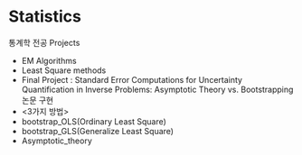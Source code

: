 # Statistics

 통계학 전공 Projects
 
 - EM Algorithms
 - Least Square methods
 - Final Project : Standard Error Computations for Uncertainty Quantification in
Inverse Problems: Asymptotic Theory vs. Bootstrapping 논문 구현
- <3가지 방법>
- bootstrap_OLS(Ordinary Least Square)
- bootstrap_GLS(Generalize Least Square)
- Asymptotic_theory
